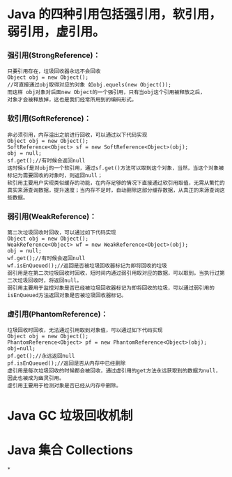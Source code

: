 # Java 的四种引用包括强引用，软引用，弱引用，虚引用。
### 强引用(StrongReference)：
    只要引用存在，垃圾回收器永远不会回收
    Object obj = new Object();
    //可直接通过obj取得对应的对象 如obj.equels(new Object());
    而这样 obj对象对后面new Object的一个强引用，只有当obj这个引用被释放之后，
    对象才会被释放掉，这也是我们经常所用到的编码形式。
### 软引用(SoftReference)：
    非必须引用，内存溢出之前进行回收，可以通过以下代码实现
    Object obj = new Object();
    SoftReference<Object> sf = new SoftReference<Object>(obj);
    obj = null;
    sf.get();//有时候会返回null
    这时候sf是对obj的一个软引用，通过sf.get()方法可以取到这个对象，当然，当这个对象被
    标记为需要回收的对象时，则返回null；
    软引用主要用户实现类似缓存的功能，在内存足够的情况下直接通过软引用取值，无需从繁忙的
    真实来源查询数据，提升速度；当内存不足时，自动删除这部分缓存数据，从真正的来源查询这
    些数据。
### 弱引用(WeakReference)：
    第二次垃圾回收时回收，可以通过如下代码实现
    Object obj = new Object();
    WeakReference<Object> wf = new WeakReference<Object>(obj);
    obj = null;
    wf.get();//有时候会返回null
    wf.isEnQueued();//返回是否被垃圾回收器标记为即将回收的垃圾
    弱引用是在第二次垃圾回收时回收，短时间内通过弱引用取对应的数据，可以取到，当执行过第
    二次垃圾回收时，将返回null。
    弱引用主要用于监控对象是否已经被垃圾回收器标记为即将回收的垃圾，可以通过弱引用的
    isEnQueued方法返回对象是否被垃圾回收器标记。
### 虚引用(PhantomReference)：
    垃圾回收时回收，无法通过引用取到对象值，可以通过如下代码实现
    Object obj = new Object();
    PhantomReference<Object> pf = new PhantomReference<Object>(obj);
    obj=null;
    pf.get();//永远返回null
    pf.isEnQueued();//返回是否从内存中已经删除
    虚引用是每次垃圾回收的时候都会被回收，通过虚引用的get方法永远获取到的数据为null，
    因此也被成为幽灵引用。
    虚引用主要用于检测对象是否已经从内存中删除。


# Java GC 垃圾回收机制


# Java 集合 Collections
    *